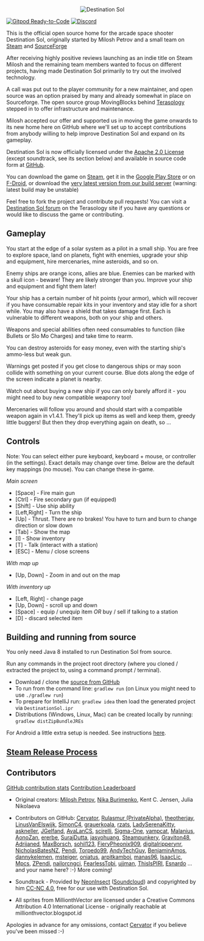 <p align="center"><img src="readMeLogo.png" alt="Destination Sol"/></p>

[![Gitpod Ready-to-Code](https://img.shields.io/badge/Gitpod-ready--to--code-blue?logo=gitpod)](https://gitpod.io/#https://github.com/MovingBlocks/DestinationSol)
[![Discord](https://img.shields.io/discord/270264625419911192.svg?label=discord)](http://discord.gg/Terasology)

This is the official open source home for the arcade space shooter Destination Sol, originally started by Milosh Petrov and a small team on [Steam](http://store.steampowered.com/app/342980/) and [SourceForge](http://sourceforge.net/projects/destinationsol)

After receiving highly positive reviews launching as an indie title on Steam Milosh and the remaining team members wanted to focus on different projects, having made Destination Sol primarily to try out the involved technology.

A call was put out to the player community for a new maintainer, and open source was an option praised by many and already somewhat in place on Sourceforge. The open source group MovingBlocks behind [Terasology](http://terasology.org) stepped in to offer infrastructure and maintenance.

Milosh accepted our offer and supported us in moving the game onwards to its new home here on GitHub where we'll set up to accept contributions from anybody willing to help improve Destination Sol and expand on its gameplay.

Destination Sol is now officially licensed under the [Apache 2.0 License](http://www.apache.org/licenses/LICENSE-2.0.html) (except soundtrack, see its section below) and available in source code form at [GitHub](https://github.com/MovingBlocks/DestinationSol).

You can download the game on [Steam](http://store.steampowered.com/app/342980/), get it in the [Google Play Store](https://play.google.com/store/apps/details?id=com.miloshpetrov.sol2.android) or on [F-Droid](https://f-droid.org/packages/com.miloshpetrov.sol2.android/), or download the [very latest version from our build server](http://jenkins.terasology.io/teraorg/job/DestinationSol/job/engine/job/develop/lastSuccessfulBuild/artifact/desktop/build/distributions/DestinationSol.zip) (warning: latest build may be unstable)

Feel free to fork the project and contribute pull requests! You can visit a [Destination Sol forum](http://forum.terasology.org/forum/destination-sol.57/) on the Terasology site if you have any questions or would like to discuss the game or contributing.

Gameplay
--------

You start at the edge of a solar system as a pilot in a small ship. You are free to explore space, land on planets, fight with enemies, upgrade your ship and equipment, hire mercenaries, mine asteroids, and so on.

Enemy ships are orange icons, allies are blue. Enemies can be marked with a skull icon - beware! They are likely stronger than you. Improve your ship and equipment and fight them later!

Your ship has a certain number of hit points (your armor), which will recover if you have consumable repair kits in your inventory and stay idle for a short while. You may also have a shield that takes damage first. Each is vulnerable to different weapons, both on your ship and others.

Weapons and special abilities often need consumables to function (like Bullets or Slo Mo Charges) and take time to rearm.

You can destroy asteroids for easy money, even with the starting ship's ammo-less but weak gun.

Warnings get posted if you get close to dangerous ships or may soon collide with something on your current course. Blue dots along the edge of the screen indicate a planet is nearby.

Watch out about buying a new ship if you can only barely afford it - you might need to buy new compatible weaponry too!

Mercenaries will follow you around and should start with a compatible weapon again in v1.4.1. They'll pick up items as well and keep them, greedy little buggers! But then they drop everything again on death, so ...

Controls
--------

Note: You can select either pure keyboard, keyboard + mouse, or controller (in the settings). Exact details may change over time. Below are the default key mappings (no mouse). You can change these in-game.

*Main screen*

* [Space] - Fire main gun
* [Ctrl] - Fire secondary gun (if equipped)
* [Shift] - Use ship ability
* [Left,Right] - Turn the ship
* [Up] - Thrust. There are no brakes! You have to turn and burn to change direction or slow down
* [Tab] - Show the map
* [I] - Show inventory
* [T] - Talk (interact with a station)
* [ESC] - Menu / close screens

*With map up*

* [Up, Down] - Zoom in and out on the map

*With inventory up*

* [Left, Right] - change page
* [Up, Down] - scroll up and down
* [Space] - equip / unequip item *OR* buy / sell if talking to a station
* [D] - discard selected item


Building and running from source
--------

You only need Java 8 installed to run Destination Sol from source.

Run any commands in the project root directory (where you cloned / extracted the project to, using a command prompt / terminal).

* Download / clone the [source from GitHub](https://github.com/MovingBlocks/DestinationSol)
* To run from the command line: `gradlew run` (on Linux you might need to use `./gradlew run`)
* To prepare for IntelliJ run: `gradlew idea` then load the generated project via `DestinationSol.ipr`
* Distributions (Windows, Linux, Mac) can be created locally by running: `gradlew distZipBundleJREs`

For Android a little extra setup is needed. See instructions [here](https://github.com/MovingBlocks/DestSolAndroid).

[Steam Release Process](steam/SteamRelease.md)
------------

Contributors
------------
[GitHub contribution stats](https://github.com/MovingBlocks/DestinationSol/graphs/contributors)
[Contribution Leaderboard](http://destinationsol.org/contribute)

* Original creators: [Milosh Petrov](https://github.com/miloshpetrov), [Nika Burimenko](https://github.com/NoiseDoll), Kent C. Jensen, Julia Nikolaeva

* Contributors on GitHub: [Cervator](https://github.com/Cervator), [Rulasmur (PrivateAlpha)](https://github.com/Rulasmur), [theotherjay](https://github.com/theotherjay), [LinusVanElswijk](https://github.com/LinusVanElswijk), [SimonC4](https://github.com/SimonC4), [grauerkoala](https://github.com/grauerkoala), [rzats](https://github.com/rzats), [LadySerenaKitty](https://github.com/LadySerenaKitty), [askneller](https://github.com/askneller), [JGelfand](https://github.com/JGelfand), [AvaLanCS](https://github.com/Avalancs), [scirelli](https://github.com/scirelli), [Sigma-One](https://github.com/Sigma-One), [vampcat](https://github.com/vampcat), [Malanius](https://github.com/Malanius), [AonoZan](https://github.com/AonoZan), [ererbe](https://github.com/ererbe), [SurajDutta](https://github.com/SurajDuta), [jasyohuang](https://github.com/jasyohuang), [Steampunkery](https://github.com/Steampunkery), [Graviton48](https://github.com/Graviton48), [Adrijaned](https://github.com/Adrijaned), [MaxBorsch](https://github.com/MaxBorsch), [sohil123](https://github.com/sohil123), [FieryPheonix909](https://github.com/FieryPheonix909), [digitalripperynr](https://github.com/digitalripperynr), [NicholasBatesNZ](https://github.com/NicholasBatesNZ), [Pendi](https://github.com/ZPendi), [Torpedo99](https://github.com/Torpedo99), [AndyTechGuy](https://github.com/AndyTechGuy), [BenjaminAmos](https://github.com/BenjaminAmos), [dannykelemen](https://github.com/dannykelemen), [msteiger](https://github.com/msteiger), [oniatus](https://github.com/oniatus), [arpitkamboj](https://github.com/arpitkamboj), [manas96](https://github.com/manas96), [IsaacLic](https://github.com/IsaacLic), [Mpcs](https://github.com/Mpcs), [ZPendi](https://github.com/ZPendi), [nailorcngci](https://github.com/nailorcngci), [FearlessTobi](https://github.com/FearlessTobi), [ujjman](https://github.com/ujjman), [ThisIsPIRI](https://github.com/ThisIsPIRI), [Esnardo](https://github.com/Esnardo) 
... and your name here? :-) More coming!

* Soundtrack - Provided by [NeonInsect](https://github.com/NeonInsect) ([Soundcloud](https://soundcloud.com/neon-insect)) and copyrighted by him [CC-NC 4.0](https://creativecommons.org/licenses/by-nc/4.0/), free for our use with Destination Sol.
* All sprites from MillionthVector are licensed under a Creative Commons Attribution 4.0 International License - originally reachable at millionthvector.blogspot.id

Apologies in advance for any omissions, contact [Cervator](http://forum.terasology.org/members/cervator.2/) if you believe you've been missed :-)
